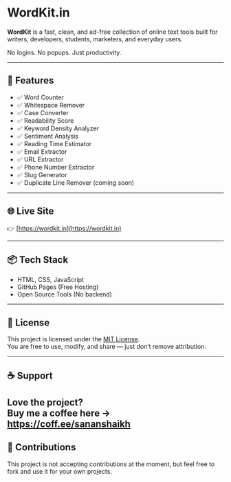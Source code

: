 # WordKit.in

**WordKit** is a fast, clean, and ad-free collection of online text tools built for writers, developers, students, marketers, and everyday users.

No logins. No popups. Just productivity.

---

## 🚀 Features

- ✅ Word Counter
- ✅ Whitespace Remover
- ✅ Case Converter
- ✅ Readability Score
- ✅ Keyword Density Analyzer
- ✅ Sentiment Analysis
- ✅ Reading Time Estimator
- ✅ Email Extractor
- ✅ URL Extractor
- ✅ Phone Number Extractor
- ✅ Slug Generator
- ✅ Duplicate Line Remover (coming soon)

---

## 🌐 Live Site

👉 [https://wordkit.in](https://wordkit.in)

---

## 📦 Tech Stack

- HTML, CSS, JavaScript
- GitHub Pages (Free Hosting)
- Open Source Tools (No backend)

---

## 📜 License

This project is licensed under the [MIT License](LICENSE).  
You are free to use, modify, and share — just don’t remove attribution.

---

## ☕ Support

Love the project?  
Buy me a coffee here → https://coff.ee/sananshaikh
---

## 🤝 Contributions

This project is not accepting contributions at the moment, but feel free to fork and use it for your own projects.

